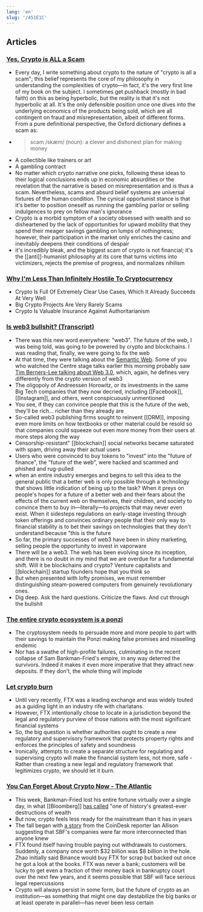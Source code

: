 ```yaml
---
lang: 'en'
slug: '/451E1C'
---
```


## Articles

### [Yes, Crypto is ALL a Scam](https://www.stephendiehl.com/blog/crypto-is-a-scam.html)

- Every day, I write something about crypto to the nature of "crypto is all a scam"; this belief represents the core of my philosophy in understanding the complexities of crypto—in fact, it's the very first line of my book on the subject. I sometimes get pushback (mostly in bad faith) on this as being hyperbolic, but the reality is that it's not hyperbolic at all. It's the only defensible position once one dives into the underlying economics of the products being sold, which are all contingent on fraud and misrepresentation, albeit of different forms. From a pure definitional perspective, the Oxford dictionary defines a scam as:
- > scam /skæm/ (noun): a clever and dishonest plan for making money
- A collectible like trainers or art
- A gambling contract
- No matter which crypto narrative one picks, following these ideas to their logical conclusions ends up in economic absurdities or the revelation that the narrative is based on misrepresentation and is thus a scam. Nevertheless, scams and absurd belief systems are universal fixtures of the human condition. The cynical opportunist stance is that it's better to position oneself as running the gambling parlor or selling indulgences to prey on fellow man's ignorance
- Crypto is a morbid symptom of a society obsessed with wealth and so disheartened by the lack of opportunities for upward mobility that they spend their meager savings gambling on lumps of nothingness; however, their participation in the market only enriches the casino and inevitably deepens their conditions of despair
- it's incredibly bleak, and the biggest scam of crypto is not financial; it's the [[anti]]-humanist philosophy at its core that turns victims into victimizers, rejects the premise of progress, and normalizes nihilism

### [Why I'm Less Than Infinitely Hostile To Cryptocurrency](https://astralcodexten.substack.com/p/why-im-less-than-infinitely-hostile)

- Crypto Is Full Of Extremely Clear Use Cases, Which It Already Succeeds At Very Well
- Big Crypto Projects Are Very Rarely Scams
- Crypto Is Valuable Insurance Against Authoritarianism

### [Is web3 bullshit? (Transcript)](https://blog.mollywhite.net/is-web3-bullshit/)

- There was this new word everywhere: "web3". The future of the web, I was being told, was going to be powered by crypto and blockchains. I was reading that, finally, we were going to fix the web
- At that time, they were talking about the [Semantic Web](https://en.wikipedia.org/wiki/Semantic_Web). Some of you who watched the Centre stage talks earlier this morning probably saw [Tim Berners-Lee talking about Web 3.0](https://youtu.be/D5p2gt7htDM?t=2251), which, again, he defines very differently from the crypto version of web3
- The oligopoly of Andreessen Horowitz, or its investments in the same Big Tech companies that they now decried, including [[Facebook]], [[Instagram]], and others, went conspicuously unmentioned
- You see, if they can convince people that this is the future of the web, they'll be rich… richer than they already are
- So-called web3 publishing firms sought to reinvent [[DRM]], imposing even more limits on how textbooks or other material could be resold so that companies could squeeze out even more money from their users at more steps along the way
- Censorship-resistant" [[blockchain]] social networks became saturated with spam, driving away their actual users
- Users who were convinced to buy tokens to "invest" into the "future of finance", the "future of the web", were hacked and scammed and phished and rug-pulled
- when an entire industry emerges and begins to sell this idea to the general public that a better web is only possible through a technology that shows little indication of being up to the task? When it preys on people's hopes for a future of a better web and their fears about the effects of the current web on themselves, their children, and society to convince them to buy in—literally—to projects that may never even exist. When it sidesteps regulations on early-stage investing through token offerings and convinces ordinary people that their only way to financial stability is to bet their savings on technologies that they don't understand because "this is the future
- So far, the primary successes of web3 have been in shiny marketing, selling people the opportunity to invest in vaporware
- There will be a web3. The web has been evolving since its inception, and there is no doubt in my mind that we are overdue for a fundamental shift. Will it be blockchains and crypto? Venture capitalists and [[blockchain]] startup founders hope that you think so
- But when presented with lofty promises, we must remember distinguishing steam-powered computers from genuinely revolutionary ones.
- Dig deep. Ask the hard questions. Criticize the flaws. And cut through the bullshit

### [The entire crypto ecosystem is a ponzi](https://www.coppolacomment.com/2022/11/the-entire-crypto-ecosystem-is-ponzi.html)

- The cryptosystem needs to persuade more and more people to part with their savings to maintain the Ponzi making false promises and misselling endemic
- Nor has a swathe of high-profile failures, culminating in the recent collapse of Sam Bankman-Fried's empire, in any way deterred the survivors. Indeed it makes it even more imperative that they attract new deposits. If they don't, the whole thing will implode

### [Let crypto burn](https://www.ft.com/content/ac058ede-80cb-4aa6-8394-941443eec7e3)

- Until very recently, FTX was a leading exchange and was widely touted as a guiding light in an industry rife with charlatans.
- However, FTX intentionally chose to locate in a jurisdiction beyond the legal and regulatory purview of those nations with the most significant financial systems
- So, the big question is whether authorities ought to create a new regulatory and supervisory framework that protects property rights and enforces the principles of safety and soundness
- Ironically, attempts to create a separate structure for regulating and supervising crypto will make the financial system less, not more, safe - Rather than creating a new legal and regulatory framework that legitimizes crypto, we should let it burn.

### [You Can Forget About Crypto Now - The Atlantic](https://www.theatlantic.com/technology/archive/2022/11/sam-bankman-fried-bankruptcy-crypto-ftx/672104/)

- This week, Bankman-Fried lost his entire fortune virtually over a single day, in what [[Bloomberg]] [has called](https://www.bloomberg.com/news/articles/2022-11-11/sam-bankman-fried-s-assets-go-from-16-billion-to-zero-after-ftx-collapse) "one of history's greatest-ever destructions of wealth
- But now, crypto feels less ready for the mainstream than it has in years
- The fall began with [a story](https://www.coindesk.com/business/2022/11/02/divisions-in-sam-bankman-frieds-crypto-empire-blur-on-his-trading-titan-alamedas-balance-sheet/) from the CoinDesk reporter Ian Allison suggesting that SBF's companies were far more interconnected than anyone knew
- FTX found itself having trouble paying out withdrawals to customers. Suddenly, a company once worth $32 billion was $8 billion in the hole. Zhao initially said Binance would buy FTX for scrap but backed out once he got a look at the books. FTX was never a bank; customers will be lucky to get even a fraction of their money back in bankruptcy court over the next few years, and it seems possible that SBF will face serious legal repercussions
- Crypto will always persist in some form, but the future of crypto as an institution—as something that might one day destabilize the big banks or at least operate in parallel—has never been less certain
